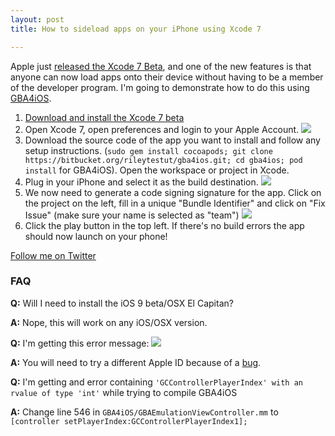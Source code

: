 ```yaml
---
layout: post
title: How to sideload apps on your iPhone using Xcode 7

--- 
```


Apple just [released the Xcode 7 Beta](https://developer.apple.com/xcode/), and one of the new features is that anyone can now load apps onto their device without having to be a member of the developer program. I'm going to demonstrate how to do this using [GBA4iOS](https://bitbucket.org/rileytestut/gba4ios).

1. [Download and install the Xcode 7 beta](https://developer.apple.com/xcode/downloads/)
2. Open Xcode 7, open preferences and login to your Apple Account. ![](https://monosnap.com/image/LHWIw08QfN4DhVXfo4uAPg1AG6ORGb.png)
3. Download the source code of the app you want to install and follow any setup instructions. (`sudo gem install cocoapods; git clone https://bitbucket.org/rileytestut/gba4ios.git; cd gba4ios; pod install` for GBA4iOS). Open the workspace or project in Xcode.
4. Plug in your iPhone and select it as the build destination. ![](https://monosnap.com/image/x52sXmKKYKu2nyPuOy89z2P4X4tris.png)
5. We now need to generate a code signing signature for the app. Click on the project on the left, fill in a unique "Bundle Identifier" and click on "Fix Issue" (make sure your name is selected as "team") ![](https://monosnap.com/image/tPx4KY779FtuD1YkkfuiZn5vYNPiMU.png)
6. Click the play button in the top left. If there's no build errors the app should now launch on your phone!

[Follow me on Twitter](https://twitter.com/BvdBijl)

### FAQ

**Q:** Will I need to install the iOS 9 beta/OSX El Capitan?

**A:** Nope, this will work on any iOS/OSX version.

**Q:** I'm getting this error message: ![](https://monosnap.com/image/uwcs6sKd6fWPWyK6GN4NH1fLaRWo7N.png)

**A:** You will need to try a different Apple ID because of a [bug](https://twitter.com/kaptin/status/608727199965958144).

**Q:** I'm getting and error containing `'GCControllerPlayerIndex' with an rvalue of type 'int'` while trying to compile GBA4iOS

**A:** Change line 546 in `GBA4iOS/GBAEmulationViewController.mm` to `[controller setPlayerIndex:GCControllerPlayerIndex1];`